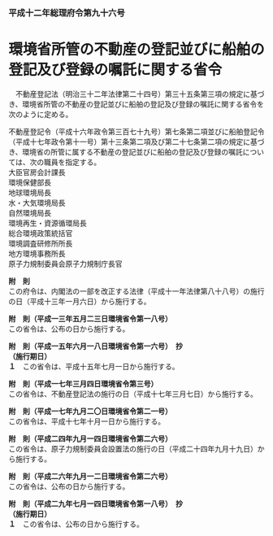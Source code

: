 ### 平成十二年総理府令第九十六号  
# 環境省所管の不動産の登記並びに船舶の登記及び登録の嘱託に関する省令  
　不動産登記法（明治三十二年法律第二十四号）第三十五条第三項の規定に基づき、環境省所管の不動産の登記並びに船舶の登記及び登録の嘱託に関する省令を次のように定める。  
  
不動産登記令（平成十六年政令第三百七十九号）第七条第二項並びに船舶登記令（平成十七年政令第十一号）第十三条第二項及び第二十七条第二項の規定に基づき、環境省の所管に属する不動産の登記並びに船舶の登記及び登録の嘱託については、次の職員を指定する。  
大臣官房会計課長  
環境保健部長  
地球環境局長  
水・大気環境局長  
自然環境局長  
環境再生・資源循環局長  
総合環境政策統括官  
環境調査研修所所長  
地方環境事務所長  
原子力規制委員会原子力規制庁長官  
  
**附　則**  
この府令は、内閣法の一部を改正する法律（平成十一年法律第八十八号）の施行の日（平成十三年一月六日）から施行する。  
  
**附　則（平成一三年五月二三日環境省令第一八号）**  
この省令は、公布の日から施行する。  
  
**附　則（平成一五年六月一八日環境省令第一六号）　抄**  
**（施行期日）**  
**１**　この省令は、平成十五年七月一日から施行する。  
  
**附　則（平成一七年三月四日環境省令第三号）**  
この省令は、不動産登記法の施行の日（平成十七年三月七日）から施行する。  
  
**附　則（平成一七年九月二〇日環境省令第二一号）**  
この省令は、平成十七年十月一日から施行する。  
  
**附　則（平成二四年九月一四日環境省令第二六号）**  
この省令は、原子力規制委員会設置法の施行の日（平成二十四年九月十九日）から施行する。  
  
**附　則（平成二六年九月一二日環境省令第二六号）**  
この省令は、公布の日から施行する。  
  
**附　則（平成二九年七月一四日環境省令第一八号）　抄**  
**（施行期日）**  
**１**　この省令は、公布の日から施行する。  
  
